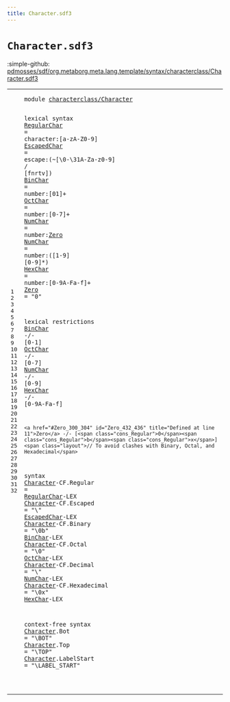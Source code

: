 ```yaml
---
title: Character.sdf3
---
```


# `Character.sdf3`

:simple-github: [pdmosses/sdf/org.metaborg.meta.lang.template/syntax/characterclass/Character.sdf3]

[pdmosses/sdf/org.metaborg.meta.lang.template/syntax/characterclass/Character.sdf3]: https://github.com/pdmosses/sdf/blob/master/org.metaborg.meta.lang.template/syntax/characterclass/Character.sdf3 "The source file on GitHub"

<div class="sdf3"><table class="highlighttable"><tbody><tr><td class="linenos"><div class="linenodiv"><pre><span></span>1
2
3
4
5
6
7
8
9
10
11
12
13
14
15
16
17
18
19
20
21
22
23
24
25
26
27
28
29
30
31
32
</pre></div></td>
<td class="code"><pre><code><span class="keyword">module</span> <a href="../../sdf2-core/Sdf2.sdf3#characterclass/Character_136_160" id="characterclass/Character_7_31" title="Referenced at ../../sdf2-core/Sdf2.sdf3 line 9">characterclass/Character</a>

<span class="keyword">lexical syntax</span>
    <a href="#RegularChar_538_549" id="RegularChar_52_63" title="Referenced at line 22">RegularChar</a> = <span class="cons_Unquoted"><span id="character_66_75" title="Not referenced locally, nor via imports">character</span></span>:[<span class="cons_Regular">a</span>-<span class="cons_Regular">z</span><span class="cons_Regular">A</span>-<span class="cons_Regular">Z</span><span class="cons_Regular">0</span>-<span class="cons_Regular">9</span>]
    <a href="#EscapedChar_586_597" id="EscapedChar_92_103" title="Referenced at line 23">EscapedChar</a> = <span class="cons_Unquoted"><span id="escape_106_112" title="Not referenced locally, nor via imports">escape</span></span>:(~[<span class="cons_Decimal">\0</span>-<span class="cons_Decimal">\31</span><span class="cons_Regular">A</span>-<span class="cons_Regular">Z</span><span class="cons_Regular">a</span>-<span class="cons_Regular">z</span><span class="cons_Regular">0</span>-<span class="cons_Regular">9</span>] <span class="string">\/</span> [<span class="cons_Regular">f</span><span class="cons_Regular">n</span><span class="cons_Regular">r</span><span class="cons_Regular">t</span><span class="cons_Regular">v</span>])
    <a href="#BinChar_635_642" id="BinChar_149_156" title="Referenced at line 24">BinChar</a> = <span class="cons_Unquoted"><span id="number_159_165" title="Not referenced locally, nor via imports">number</span></span>:[<span class="cons_Regular">0</span><span class="cons_Regular">1</span>]+
    <a href="#OctChar_678_685" id="OctChar_176_183" title="Referenced at line 25">OctChar</a> = <span class="cons_Unquoted"><span id="number_186_192" title="Not referenced locally, nor via imports">number</span></span>:[<span class="cons_Regular">0</span>-<span class="cons_Regular">7</span>]+
    <a href="#NumChar_722_729" id="NumChar_204_211" title="Referenced at line 26">NumChar</a> = <span class="cons_Unquoted"><span id="number_214_220" title="Not referenced locally, nor via imports">number</span></span>:<a href="#Zero_300_304" id="Zero_221_225" title="Defined at line 11">Zero</a>
    <a href="#NumChar_722_729" id="NumChar_230_237" title="Referenced at line 26">NumChar</a> = <span class="cons_Unquoted"><span id="number_240_246" title="Not referenced locally, nor via imports">number</span></span>:([<span class="cons_Regular">1</span>-<span class="cons_Regular">9</span>] [<span class="cons_Regular">0</span>-<span class="cons_Regular">9</span>]*)
    <a href="#HexChar_772_779" id="HexChar_266_273" title="Referenced at line 27">HexChar</a> = <span class="cons_Unquoted"><span id="number_276_282" title="Not referenced locally, nor via imports">number</span></span>:[<span class="cons_Regular">0</span>-<span class="cons_Regular">9</span><span class="cons_Regular">A</span>-<span class="cons_Regular">F</span><span class="cons_Regular">a</span>-<span class="cons_Regular">f</span>]+
    <a href="#Zero_432_436" id="Zero_300_304" title="Referenced at line 19">Zero</a> = <span class="cons_Lit">"0"</span>

<span class="keyword">lexical restrictions</span>
    <a href="#BinChar_149_156" id="BinChar_337_344" title="Defined at line 6">BinChar</a> -/- [<span class="cons_Regular">0</span>-<span class="cons_Regular">1</span>]
    <a href="#OctChar_176_183" id="OctChar_359_366" title="Defined at line 7">OctChar</a> -/- [<span class="cons_Regular">0</span>-<span class="cons_Regular">7</span>]
    <a href="#NumChar_204_211" id="NumChar_381_388" title="Defined at line 8, 9">NumChar</a> -/- [<span class="cons_Regular">0</span>-<span class="cons_Regular">9</span>]
    <a href="#HexChar_266_273" id="HexChar_403_410" title="Defined at line 10">HexChar</a> -/- [<span class="cons_Regular">0</span>-<span class="cons_Regular">9</span><span class="cons_Regular">A</span>-<span class="cons_Regular">F</span><span class="cons_Regular">a</span>-<span class="cons_Regular">f</span>]

    <a href="#Zero_300_304" id="Zero_432_436" title="Defined at line 11">Zero</a> -/- [<span class="cons_Regular">0</span><span class="cons_Regular">b</span><span class="cons_Regular">x</span>] <span class="layout">// To avoid clashes with Binary, Octal, and Hexadecimal</span>

<span class="keyword">syntax</span>
    <a href="../Character-Class.sdf3#Character_162_171" id="Character_515_524" title="Referenced at ../Character-Class.sdf3 line 8">Character</a><span class="keyword">-CF</span>.<span class="cons_Constructor"><span id="Regular_528_535" title="Not referenced locally, nor via imports">Regular</span></span> = <a href="#RegularChar_52_63" id="RegularChar_538_549" title="Defined at line 4">RegularChar</a><span class="keyword">-LEX</span>
    <a href="../Character-Class.sdf3#Character_162_171" id="Character_558_567" title="Referenced at ../Character-Class.sdf3 line 8">Character</a><span class="keyword">-CF</span>.<span class="cons_Constructor"><span id="Escaped_571_578" title="Not referenced locally, nor via imports">Escaped</span></span> = <span class="cons_Lit">"\\"</span> <a href="#EscapedChar_92_103" id="EscapedChar_586_597" title="Defined at line 5">EscapedChar</a><span class="keyword">-LEX</span>
    <a href="../Character-Class.sdf3#Character_162_171" id="Character_606_615" title="Referenced at ../Character-Class.sdf3 line 8">Character</a><span class="keyword">-CF</span>.<span class="cons_Constructor"><span id="Binary_619_625" title="Not referenced locally, nor via imports">Binary</span></span> = <span class="cons_Lit">"\\0b"</span> <a href="#BinChar_149_156" id="BinChar_635_642" title="Defined at line 6">BinChar</a><span class="keyword">-LEX</span>
    <a href="../Character-Class.sdf3#Character_162_171" id="Character_651_660" title="Referenced at ../Character-Class.sdf3 line 8">Character</a><span class="keyword">-CF</span>.<span class="cons_Constructor"><span id="Octal_664_669" title="Not referenced locally, nor via imports">Octal</span></span> = <span class="cons_Lit">"\\0"</span> <a href="#OctChar_176_183" id="OctChar_678_685" title="Defined at line 7">OctChar</a><span class="keyword">-LEX</span>
    <a href="../Character-Class.sdf3#Character_162_171" id="Character_694_703" title="Referenced at ../Character-Class.sdf3 line 8">Character</a><span class="keyword">-CF</span>.<span class="cons_Constructor"><span id="Decimal_707_714" title="Not referenced locally, nor via imports">Decimal</span></span> = <span class="cons_Lit">"\\"</span> <a href="#NumChar_204_211" id="NumChar_722_729" title="Defined at line 8, 9">NumChar</a><span class="keyword">-LEX</span>
    <a href="../Character-Class.sdf3#Character_162_171" id="Character_738_747" title="Referenced at ../Character-Class.sdf3 line 8">Character</a><span class="keyword">-CF</span>.<span class="cons_Constructor"><span id="Hexadecimal_751_762" title="Not referenced locally, nor via imports">Hexadecimal</span></span> = <span class="cons_Lit">"\\0x"</span> <a href="#HexChar_266_273" id="HexChar_772_779" title="Defined at line 10">HexChar</a><span class="keyword">-LEX</span>

<span class="keyword">context-free syntax</span>
    <a href="../Character-Class.sdf3#Character_162_171" id="Character_809_818" title="Referenced at ../Character-Class.sdf3 line 8">Character</a>.<span class="cons_Constructor"><span id="Bot_819_822" title="Not referenced locally, nor via imports">Bot</span></span> = <span class="cons_Lit">"\\BOT"</span>
    <a href="../Character-Class.sdf3#Character_162_171" id="Character_837_846" title="Referenced at ../Character-Class.sdf3 line 8">Character</a>.<span class="cons_Constructor"><span id="Top_847_850" title="Not referenced locally, nor via imports">Top</span></span> = <span class="cons_Lit">"\\TOP"</span>
    <a href="../Character-Class.sdf3#Character_162_171" id="Character_865_874" title="Referenced at ../Character-Class.sdf3 line 8">Character</a>.<span class="cons_Constructor"><span id="LabelStart_875_885" title="Not referenced locally, nor via imports">LabelStart</span></span> = <span class="cons_Lit">"\\LABEL_START"</span>

</code></pre></td></tr></tbody></table></div>